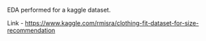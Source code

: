 EDA performed for a kaggle dataset.

Link - https://www.kaggle.com/rmisra/clothing-fit-dataset-for-size-recommendation
